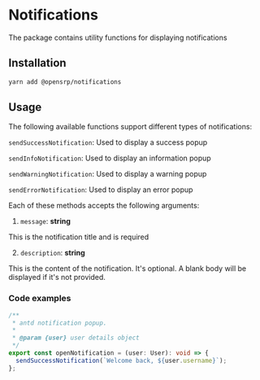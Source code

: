 # Notifications

The package contains utility functions for displaying notifications

## Installation

```sh
yarn add @opensrp/notifications
```

## Usage

The following available functions support different types of notifications:

`sendSuccessNotification`: Used to display a success popup

`sendInfoNotification`: Used to display an information popup

`sendWarningNotification`: Used to display a warning popup

`sendErrorNotification`: Used to display an error popup

Each of these methods accepts the following arguments:

1. `message`: **string**

This is the notification title and is required

2. `description`: **string**

This is the content of the notification. It's optional. A blank body will be displayed if it's not
provided.

### Code examples

```ts
/**
 * antd notification popup.
 *
 * @param {user} user details object
 */
export const openNotification = (user: User): void => {
  sendSuccessNotification(`Welcome back, ${user.username}`);
};
```
